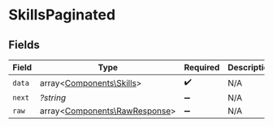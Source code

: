 # SkillsPaginated


## Fields

| Field                                                                   | Type                                                                    | Required                                                                | Description                                                             |
| ----------------------------------------------------------------------- | ----------------------------------------------------------------------- | ----------------------------------------------------------------------- | ----------------------------------------------------------------------- |
| `data`                                                                  | array<[Components\Skills](../../Models/Components/Skills.md)>           | :heavy_check_mark:                                                      | N/A                                                                     |
| `next`                                                                  | *?string*                                                               | :heavy_minus_sign:                                                      | N/A                                                                     |
| `raw`                                                                   | array<[Components\RawResponse](../../Models/Components/RawResponse.md)> | :heavy_minus_sign:                                                      | N/A                                                                     |